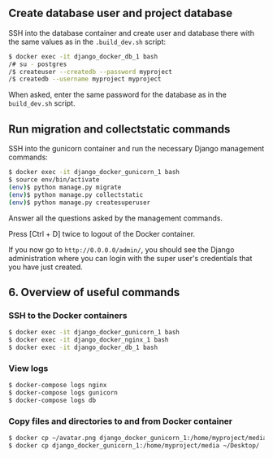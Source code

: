 ## Create database user and project database

SSH into the database container and create user and database there with the same values as in the `.build_dev.sh` script:

```bash
$ docker exec -it django_docker_db_1 bash
/# su - postgres
/$ createuser --createdb --password myproject
/$ createdb --username myproject myproject
```

When asked, enter the same password for the database as in the `build_dev.sh` script.

## Run migration and collectstatic commands

SSH into the gunicorn container and run the necessary Django management commands:

```bash
$ docker exec -it django_docker_gunicorn_1 bash
$ source env/bin/activate
(env)$ python manage.py migrate
(env)$ python manage.py collectstatic
(env)$ python manage.py createsuperuser
```

Answer all the questions asked by the management commands.

Press [Ctrl + D] twice to logout of the Docker container.

If you now go to `http://0.0.0.0/admin/`, you should see the Django administration where you can login with the super user's credentials that you have just created.

## 6. Overview of useful commands


### SSH to the Docker containers

```bash
$ docker exec -it django_docker_gunicorn_1 bash
$ docker exec -it django_docker_nginx_1 bash
$ docker exec -it django_docker_db_1 bash
```

### View logs

```bash
$ docker-compose logs nginx
$ docker-compose logs gunicorn
$ docker-compose logs db
```

### Copy files and directories to and from Docker container

```bash
$ docker cp ~/avatar.png django_docker_gunicorn_1:/home/myproject/media/
$ docker cp django_docker_gunicorn_1:/home/myproject/media ~/Desktop/
```

